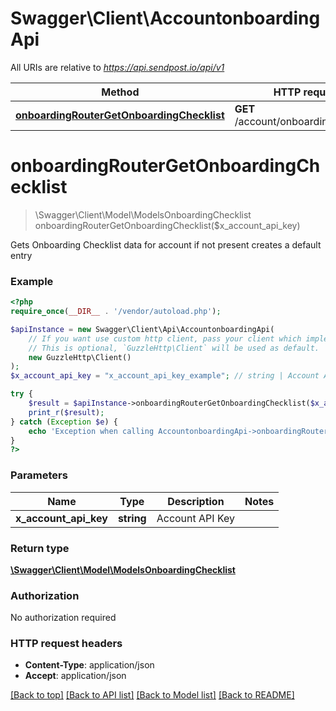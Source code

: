 # Swagger\Client\AccountonboardingApi

All URIs are relative to *https://api.sendpost.io/api/v1*

Method | HTTP request | Description
------------- | ------------- | -------------
[**onboardingRouterGetOnboardingChecklist**](AccountonboardingApi.md#onboardingRouterGetOnboardingChecklist) | **GET** /account/onboarding/checklist | 


# **onboardingRouterGetOnboardingChecklist**
> \Swagger\Client\Model\ModelsOnboardingChecklist onboardingRouterGetOnboardingChecklist($x_account_api_key)



Gets Onboarding Checklist data for account if not present creates a default entry

### Example
```php
<?php
require_once(__DIR__ . '/vendor/autoload.php');

$apiInstance = new Swagger\Client\Api\AccountonboardingApi(
    // If you want use custom http client, pass your client which implements `GuzzleHttp\ClientInterface`.
    // This is optional, `GuzzleHttp\Client` will be used as default.
    new GuzzleHttp\Client()
);
$x_account_api_key = "x_account_api_key_example"; // string | Account API Key

try {
    $result = $apiInstance->onboardingRouterGetOnboardingChecklist($x_account_api_key);
    print_r($result);
} catch (Exception $e) {
    echo 'Exception when calling AccountonboardingApi->onboardingRouterGetOnboardingChecklist: ', $e->getMessage(), PHP_EOL;
}
?>
```

### Parameters

Name | Type | Description  | Notes
------------- | ------------- | ------------- | -------------
 **x_account_api_key** | **string**| Account API Key |

### Return type

[**\Swagger\Client\Model\ModelsOnboardingChecklist**](../Model/ModelsOnboardingChecklist.md)

### Authorization

No authorization required

### HTTP request headers

 - **Content-Type**: application/json
 - **Accept**: application/json

[[Back to top]](#) [[Back to API list]](../../README.md#documentation-for-api-endpoints) [[Back to Model list]](../../README.md#documentation-for-models) [[Back to README]](../../README.md)

